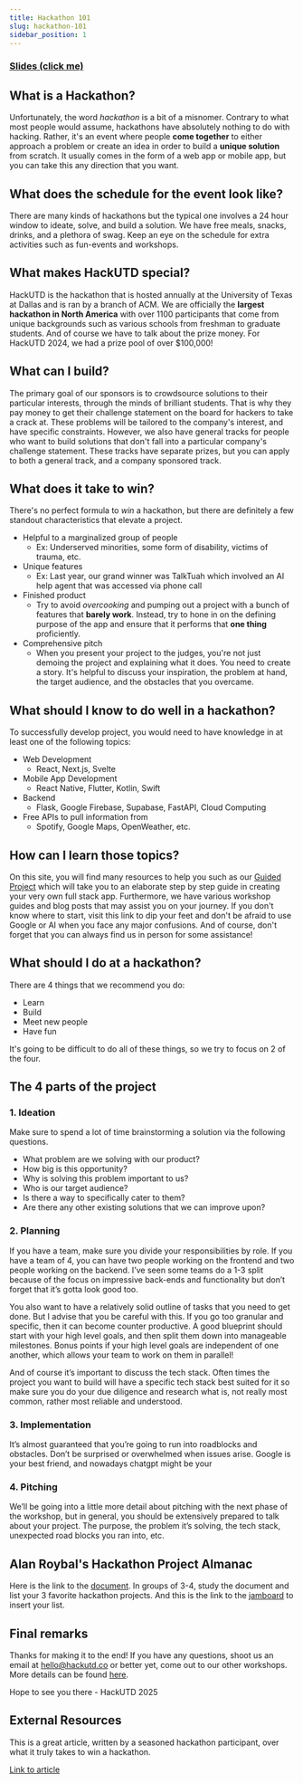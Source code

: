 ```yaml
---
title: Hackathon 101
slug: hackathon-101
sidebar_position: 1
---
```


### [Slides (click me)](https://docs.google.com/presentation/d/1CbSyo2halRKO3Y1Ukg3KzfldL21XAjqr_HDvNnZMIts/edit?usp=sharing)

## What is a Hackathon?

Unfortunately, the word _hackathon_ is a bit of a misnomer. Contrary to what most people would assume, hackathons have absolutely nothing to do with hacking. Rather, it's an event where people **come together** to either approach a problem or create an idea in order to build a **unique solution** from scratch. It usually comes in the form of a web app or mobile app, but you can take this any direction that you want.

## What does the schedule for the event look like?

There are many kinds of hackathons but the typical one involves a 24 hour window to ideate, solve, and build a solution. We have free meals, snacks, drinks, and a plethora of swag. Keep an eye on the schedule for extra activities such as fun-events and workshops.

## What makes HackUTD special?

HackUTD is the hackathon that is hosted annually at the University of Texas at Dallas and is ran by a branch of ACM. We are officially the **largest hackathon in North America** with over 1100 participants that come from unique backgrounds such as various schools from freshman to graduate students. And of course we have to talk about the prize money. For HackUTD 2024, we had a prize pool of over $100,000!

## What can I build?

The primary goal of our sponsors is to crowdsource solutions to their particular interests, through the minds of brilliant students. That is why they pay money to get their challenge statement on the board for hackers to take a crack at. These problems will be tailored to the company's interest, and have specific constraints. However, we also have general tracks for people who want to build solutions that don't fall into a particular company's challenge statement. These tracks have separate prizes, but you can apply to both a general track, and a company sponsored track.

## What does it take to win?

There's no perfect formula to _win_ a hackathon, but there are definitely a few standout characteristics that elevate a project.

- Helpful to a marginalized group of people
  - Ex: Underserved minorities, some form of disability, victims of trauma, etc.
- Unique features
  - Ex: Last year, our grand winner was TalkTuah which involved an AI help agent that was accessed via phone call
- Finished product
  - Try to avoid _overcooking_ and pumping out a project with a bunch of features that **barely work**. Instead, try to hone in on the defining purpose of the app and ensure that it performs that **one thing** proficiently.
- Comprehensive pitch
  - When you present your project to the judges, you're not just demoing the project and explaining what it does. You need to create a story. It's helpful to discuss your inspiration, the problem at hand, the target audience, and the obstacles that you overcame.

## What should I know to do well in a hackathon?

To successfully develop project, you would need to have knowledge in at least one of the following topics:

- Web Development
  - React, Next.js, Svelte
- Mobile App Development
  - React Native, Flutter, Kotlin, Swift
- Backend
  - Flask, Google Firebase, Supabase, FastAPI, Cloud Computing
- Free APIs to pull information from
  - Spotify, Google Maps, OpenWeather, etc.

## How can I learn those topics?

On this site, you will find many resources to help you such as our [Guided Project](../../GuidedProject/) which will take you to an elaborate step by step guide in creating your very own full stack app. Furthermore, we have various workshop guides and blog posts that may assist you on your journey. If you don't know where to start, visit this link to dip your feet and don't be afraid to use Google or AI when you face any major confusions. And of course, don't forget that you can always find us in person for some assistance!

## What should I do at a hackathon?

There are 4 things that we recommend you do:

- Learn
- Build
- Meet new people
- Have fun

It's going to be difficult to do all of these things, so we try to focus on 2 of the four.

## The 4 parts of the project

### 1. Ideation

Make sure to spend a lot of time brainstorming a solution via the following questions.

- What problem are we solving with our product?
- How big is this opportunity?
- Why is solving this problem important to us?
- Who is our target audience?
- Is there a way to specifically cater to them?
- Are there any other existing solutions that we can improve upon?

### 2. Planning

If you have a team, make sure you divide your responsibilities by role. If you have a team of 4, you can have two people working on the frontend and two people working on the backend. I’ve seen some teams do a 1-3 split because of the focus on impressive back-ends and functionality but don’t forget that it’s gotta look good too.

You also want to have a relatively solid outline of tasks that you need to get done. But I advise that you be careful with this. If you go too granular and specific, then it can become counter productive. A good blueprint should start with your high level goals, and then split them down into manageable milestones. Bonus points if your high level goals are independent of one another, which allows your team to work on them in parallel!

And of course it’s important to discuss the tech stack. Often times the project you want to build will have a specific tech stack best suited for it so make sure you do your due diligence and research what is, not really most common, rather most reliable and understood.

### 3. Implementation

It’s almost guaranteed that you’re going to run into roadblocks and obstacles. Don’t be surprised or overwhelmed when issues arise. Google is your best friend, and nowadays chatgpt might be your

### 4. Pitching

We’ll be going into a little more detail about pitching with the next phase of the workshop, but in general, you should be extensively prepared to talk about your project. The purpose, the problem it’s solving, the tech stack, unexpected road blocks you ran into, etc.

## Alan Roybal's Hackathon Project Almanac

Here is the link to the [document](https://docs.google.com/document/d/1fqQDTMl69ZBE3Q06UOtNzUyd26_moiE3HHfRtmFxY20/edit?tab=t.0).
In groups of 3-4, study the document and list your 3 favorite hackathon projects.
And this is the link to the [jamboard](https://padlet.com/danielkim55/list-your-favorite-3-hackathon-projects-don-t-forget-to-add--s4u8quaewfeur7sn) to insert your list.

## Final remarks

Thanks for making it to the end! If you have any questions, shoot us an email at [hello@hackutd.co](mailto:hello@hackutd.co) or better yet, come out to our other workshops. More details can be found [here](https://www.instagram.com/p/DO1S2g5jrlE/?hl=en).

Hope to see you there - HackUTD 2025

## External Resources

This is a great article, written by a seasoned hackathon participant, over what it truly takes to win a hackathon.

[Link to article](https://medium.com/garyyauchan/ultimate-8-step-guide-to-winning-hackathons-84c9dacbe8e)
